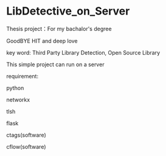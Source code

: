 # LibDetective_on_Server

Thesis project：For my bachalor's degree

GoodBYE HIT  and deep love 

key word: Third Party Library Detection, Open Source Library

This simple project can run on a server 

requirement:

python 

networkx

tlsh

flask

ctags(software)

cflow(software)

